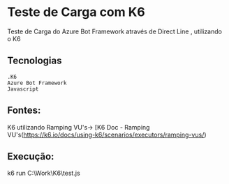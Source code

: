 # Teste de Carga com K6 

Teste de Carga do Azure Bot Framework através de Direct Line , utilizando o K6

## Tecnologias

```
.K6
Azure Bot Framework
Javascript
```
## Fontes: 
K6 utilizando Ramping VU's-> [K6 Doc - Ramping VU's(https://k6.io/docs/using-k6/scenarios/executors/ramping-vus/)

## Execução:
k6 run C:\Work\K6\test.js

